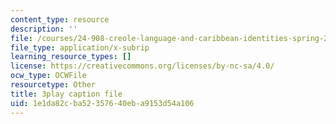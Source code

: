 ```yaml
---
content_type: resource
description: ''
file: /courses/24-908-creole-language-and-caribbean-identities-spring-2017/1e1da82cba52357640eba9153d54a106_aRZax7Y2t7g.srt
file_type: application/x-subrip
learning_resource_types: []
license: https://creativecommons.org/licenses/by-nc-sa/4.0/
ocw_type: OCWFile
resourcetype: Other
title: 3play caption file
uid: 1e1da82c-ba52-3576-40eb-a9153d54a106
---
```

